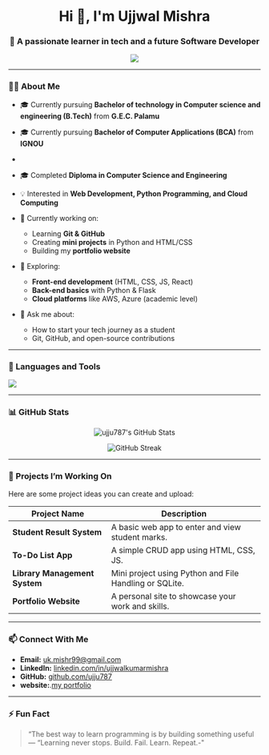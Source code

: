 
<h1 align="center">Hi 👋, I'm Ujjwal Mishra</h1>
<h3 align="center">🚀 A passionate learner in tech and a future Software Developer</h3>

<p align="center">
  <img src="https://readme-typing-svg.herokuapp.com?lines=BCA+Student+at+IGNOU;Diploma+in+CSE+Graduate;Tech+Enthusiast+%F0%9F%92%BB;Loves+Open+Source+%E2%9D%A4%EF%B8%8F&center=true&width=500&height=50" />
</p>

---

### 👨‍🎓 About Me
- 🎓 Currently pursuing **Bachelor of technology in  Computer science and engineering (B.Tech)** from **G.E.C. Palamu**

- 🎓 Currently pursuing **Bachelor of Computer Applications (BCA)** from **IGNOU**
- 
- 🎓 Completed **Diploma in Computer Science and Engineering**
- 💡 Interested in **Web Development, Python Programming, and Cloud Computing**
- 🔭 Currently working on:
  - Learning **Git & GitHub**
  - Creating **mini projects** in Python and HTML/CSS
  - Building my **portfolio website**
- 🌱 Exploring:
  - **Front-end development** (HTML, CSS, JS, React)
  - **Back-end basics** with Python & Flask
  - **Cloud platforms** like AWS, Azure (academic level)
- 💬 Ask me about:
  - How to start your tech journey as a student
  - Git, GitHub, and open-source contributions

---

### 🧰 Languages and Tools

<p align="left">
  <img src="https://skillicons.dev/icons?i=git,github,html,css,js,python,react,flask,vscode,linux" />
</p>

---

### 📊 GitHub Stats

<p align="center">
  <img src="https://github-readme-stats.vercel.app/api?username=ujju787&show_icons=true&theme=radical" alt="ujju787's GitHub Stats" />
</p>

<p align="center">
  <img src="https://github-readme-streak-stats.herokuapp.com/?user=ujju787&theme=radical" alt="GitHub Streak" />
</p>

---

### 📂 Projects I’m Working On

Here are some project ideas you can create and upload:

| Project Name | Description |
|--------------|-------------|
| **Student Result System** | A basic web app to enter and view student marks. |
| **To-Do List App** | A simple CRUD app using HTML, CSS, JS. |
| **Library Management System** | Mini project using Python and File Handling or SQLite. |
| **Portfolio Website** | A personal site to showcase your work and skills. |

---

### 📫 Connect With Me

- **Email:** [uk.mishr99@gmail.com](uk.mishr99@gmail.com) 
- **LinkedIn:** [linkedin.com/in/ujjwalkumarmishra](http://bit.ly/4elLLAx)
- **GitHub:** [github.com/ujju787](https://github.com/ujju787)
- **website:**.[my portfolio](https://ujju787.github.io/my-portfolio/)

---

### ⚡ Fun Fact

> “The best way to learn programming is by building something useful —
> “Learning never stops. Build. Fail. Learn. Repeat.-"

<!--
**ujju787/Ujju787** is a ✨ _special_ ✨ repository because its `README.md` (this file) appears on your GitHub profile.

Here are some ideas to get you started:

- 🔭 I’m currently working on ...
- 🌱 I’m currently learning ...
- 👯 I’m looking to collaborate on ...
- 🤔 I’m looking for help with ...
- 💬 Ask me about ...
- 📫 How to reach me: ...
- 😄 Pronouns: ...
- ⚡ Fun fact: ...
-->
